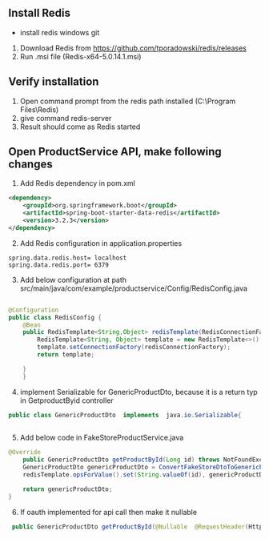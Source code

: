 ## Install Redis
* install redis windows git
1. Download Redis from https://github.com/tporadowski/redis/releases
2. Run .msi file (Redis-x64-5.0.14.1.msi)
## Verify installation
1. Open command prompt from the redis path installed (C:\Program Files\Redis)
2. give command redis-server
3. Result should come as Redis started
## Open ProductService API, make following changes
1. Add Redis dependency in pom.xml
```xml
<dependency>
    <groupId>org.springframework.boot</groupId>
    <artifactId>spring-boot-starter-data-redis</artifactId>
    <version>3.2.3</version>
</dependency>
```
2. Add Redis configuration in application.properties
```properties
spring.data.redis.host= localhost
spring.data.redis.port= 6379
```
3. Add below configuration at path src/main/java/com/example/productservice/Config/RedisConfig.java

```java

@Configuration
public class RedisConfig {
    @Bean
    public RedisTemplate<String,Object> redisTemplate(RedisConnectionFactory redisConnectionFactory) {
        RedisTemplate<String, Object> template = new RedisTemplate<>();
        template.setConnectionFactory(redisConnectionFactory);
        return template;

    }
    }
```
4. implement Serializable for GenericProductDto, because it is a return typ in GetproductByid controller
```java
public class GenericProductDto  implements  java.io.Serializable{
   
``` 
5. Add below code in FakeStoreProductService.java
```java
@Override
    public GenericProductDto getProductById(Long id) throws NotFoundException {
    GenericProductDto genericProductDto = ConvertFakeStoreDtoToGenericProductDto(fakeStoreProductClient.getProductById(id));
    redisTemplate.opsForValue().set(String.valueOf(id), genericProductDto);

    return genericProductDto;
}
```
6. If oauth implemented for api call then make it nullable
```java
 public GenericProductDto getProductById(@Nullable  @RequestHeader(HttpHeaders.AUTHORIZATION) String authToken, @PathVariable("id") Long id)  throws NotFoundException{
```
